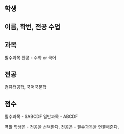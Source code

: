 
학생
-----
이름, 학번, 전공
수업
-----

과목
-----
필수과목
전공 - 수학 or 국어

전공
----
컴퓨터공학, 국어국문학

점수
------
필수과목 - SABCDF
일반과목 - ABCDF


역할
학생은 - 전공을 선택한다.
전공은 - 필수과목을 연결해준다.